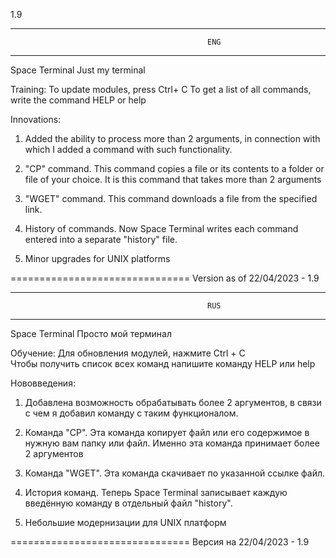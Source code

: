 1.9



__________________________________________________________________________
                                                ENG
__________________________________________________________________________

Space Terminal
Just my terminal

Training:
To update modules, press Ctrl+ C 
To get a list of all commands, write the command HELP or help

Innovations:

1. Added the ability to process more than 2 arguments, in connection with which I added a command with such functionality.

2. "CP" command. This command copies a file or its contents to a folder or file of your choice. It is this command that takes more than 2 arguments

3. "WGET" command. This command downloads a file from the specified link.

4. History of commands. Now Space Terminal writes each command entered into a separate "history" file.

5. Minor upgrades for UNIX platforms


===============================
Version as of 22/04/2023 - 1.9



__________________________________________________________________________
                                                RUS
__________________________________________________________________________

Space Terminal
Просто мой терминал

Обучение:
Для обновления модулей, нажмите Ctrl + C                                                           
Чтобы получить список всех команд напишите команду HELP или help

Нововведения:

1. Добавлена возможность обрабатывать более 2 аргументов, в связи с чем я добавил команду с таким функционалом.

2. Команда "CP". Эта команда копирует файл или его содержимое в нужную вам папку или файл. Именно эта команда принимает более 2 аргументов

3. Команда "WGET". Эта команда скачивает по указанной ссылке файл.

4. История команд. Теперь Space Terminal записывает каждую введённую команду в отдельный файл "history".

5. Небольшие модернизации для UNIX платформ

===============================
Версия на 22/04/2023 - 1.9
